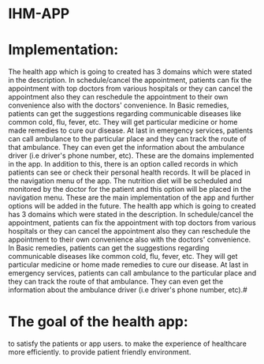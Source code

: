 # IHM-APP
# Implementation:
The health app which is going to created has 3 domains which were stated in the description. 
In schedule/cancel the appointment, patients can fix the appointment with top doctors from various hospitals or they can cancel the appointment also they can reschedule the appointment to their own convenience also with the doctors' convenience. 
In Basic remedies, patients can get the suggestions regarding communicable diseases like common cold, flu, fever, etc.
They will get particular medicine or home made remedies to cure our disease.
At last in emergency services, patients can call ambulance to the particular place and they can track the route of that ambulance. 
They can even get the information about the ambulance driver (i.e driver's phone number, etc).
These are the domains  implemented in the app. 
In addition to this, there is an option called records in which patients can see or check their personal health records. 
It will be placed in the navigation menu of the app.
The nutrition diet will be scheduled and monitored by the doctor for the patient and this option will be placed in the navigation menu.
These are the main implementation of the app and further options will be added in the future.
The health app which is going to created has 3 domains which were stated in the description. 
In schedule/cancel the appointment, patients can fix the appointment with top doctors from various hospitals or they can cancel the appointment also they can reschedule the appointment to their own convenience also with the doctors' convenience. 
In Basic remedies, patients can get the suggestions regarding communicable diseases like common cold, flu, fever, etc. 
They will get particular medicine or home made remedies to cure our disease.
At last in emergency services, patients can call ambulance to the particular place and they can track the route of that ambulance. 
They can even get the information about the ambulance driver (i.e driver's phone number, etc).#
# The goal of the health app:
to satisfy the patients or app users.
to make the experience of healthcare more efficiently.
to provide patient friendly environment.
